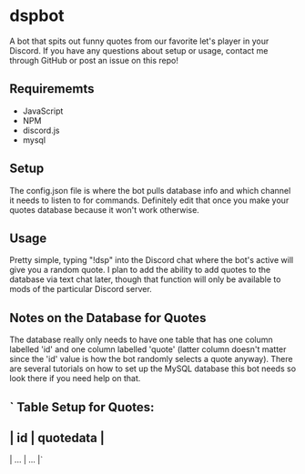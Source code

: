 # dspbot

A bot that spits out funny quotes from our favorite let's player in your Discord. If you have any questions about setup or usage, contact me through GitHub or post an issue on this repo!

## Requirememts

* JavaScript
* NPM
* discord.js
* mysql

## Setup
The config.json file is where the bot pulls database info and which channel it needs to listen to for commands. Definitely edit that once you make your quotes database because it won't work otherwise.

## Usage

Pretty simple, typing "!dsp" into the Discord chat where the bot's active will give you a random quote. I plan to add the ability to add quotes to the database via text chat later, though that function will only be available to mods of the particular Discord server.


## Notes on the Database for Quotes

The database really only needs to have one table that has one column labelled 'id' and one column labelled 'quote' (latter column doesn't matter since the 'id' value is how the bot randomly selects a quote anyway). There are several tutorials on how to set up the MySQL database this bot needs so look there if you need help on that.

` Table Setup for Quotes:
------------------------
| id     | quotedata   |
------------------------
|   ...   |   ...      |`
